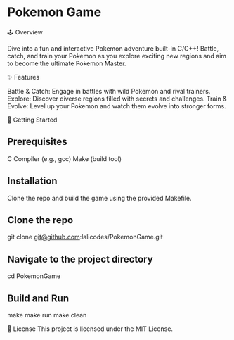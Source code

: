 # Pokemon Game


🕹️ Overview

Dive into a fun and interactive Pokemon adventure built-in C/C++! Battle, catch, and train your Pokemon as you explore exciting new regions and aim to become the ultimate Pokemon Master.

✨ Features

Battle & Catch: Engage in battles with wild Pokemon and rival trainers.
Explore: Discover diverse regions filled with secrets and challenges.
Train & Evolve: Level up your Pokemon and watch them evolve into stronger forms.

🚀 Getting Started

## Prerequisites
C Compiler (e.g., gcc)
Make (build tool)

## Installation
Clone the repo and build the game using the provided Makefile.

## Clone the repo
git clone git@github.com:lalicodes/PokemonGame.git

## Navigate to the project directory
cd PokemonGame

## Build and Run

make
make run
make clean


📜 License
This project is licensed under the MIT License.

